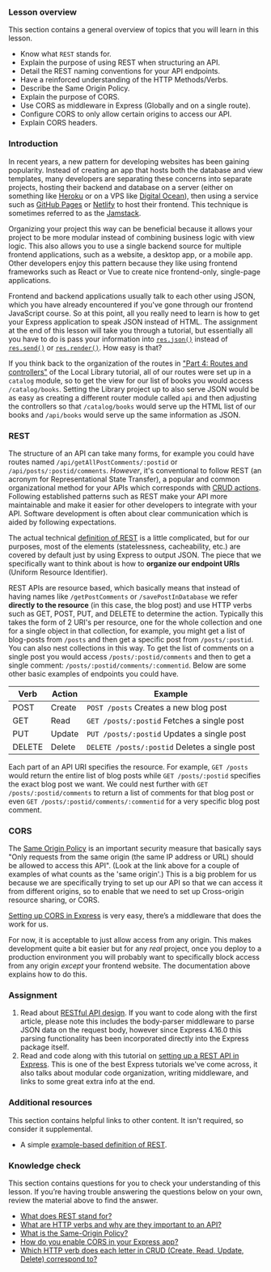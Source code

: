 ### Lesson overview

This section contains a general overview of topics that you will learn in this lesson.

- Know what `REST` stands for.
- Explain the purpose of using REST when structuring an API.
- Detail the REST naming conventions for your API endpoints.
- Have a reinforced understanding of the HTTP Methods/Verbs.
- Describe the Same Origin Policy.
- Explain the purpose of CORS.
- Use CORS as middleware in Express (Globally and on a single route).
- Configure CORS to only allow certain origins to access our API.
- Explain CORS headers.

### Introduction

In recent years, a new pattern for developing websites has been gaining popularity. Instead of creating an app that hosts both the database and view templates, many developers are separating these concerns into separate projects, hosting their backend and database on a server (either on something like [Heroku](https://www.heroku.com/) or on a VPS like [Digital Ocean](https://www.digitalocean.com/)), then using a service such as [GitHub Pages](https://pages.github.com/) or [Netlify](https://www.netlify.com/) to host their frontend. This technique is sometimes referred to as the [Jamstack](https://jamstack.org/what-is-jamstack/).

Organizing your project this way can be beneficial because it allows your project to be more modular instead of combining business logic with view logic. This also allows you to use a single backend source for multiple frontend applications, such as a website, a desktop app, or a mobile app. Other developers enjoy this pattern because they like using frontend frameworks such as React or Vue to create nice frontend-only, single-page applications.

Frontend and backend applications usually talk to each other using JSON, which you have already encountered if you've gone through our frontend JavaScript course. So at this point, all you really need to learn is how to get your Express application to speak JSON instead of HTML. The assignment at the end of this lesson will take you through a tutorial, but essentially all you have to do is pass your information into [`res.json()`](https://expressjs.com/en/4x/api.html#res.json) instead of [`res.send()`](https://expressjs.com/en/4x/api.html#res.send) or [`res.render()`](https://expressjs.com/en/4x/api.html#res.render). How easy is that?

If you think back to the organization of the routes in ["Part 4: Routes and controllers"](https://developer.mozilla.org/en-US/docs/Learn/Server-side/Express_Nodejs/routes#Create_the_catalog_route_module) of the Local Library tutorial, all of our routes were set up in a `catalog` module, so to get the view for our list of books you would access `/catalog/books`. Setting the Library project up to also serve JSON would be as easy as creating a different router module called `api` and then adjusting the controllers so that `/catalog/books` would serve up the HTML list of our books and `/api/books` would serve up the same information as JSON.

### REST

The structure of an API can take many forms, for example you could have routes named `/api/getAllPostComments/:postid` or `/api/posts/:postid/comments`.
_However_, it's conventional to follow REST (an acronym for Representational State Transfer), a popular and common organizational method for your APIs which corresponds with [CRUD actions](https://www.theodinproject.com/paths/full-stack-javascript/courses/nodejs/lessons/express-102-crud-and-mvc#crud). Following established patterns such as REST make your API more maintainable and make it easier for other developers to integrate with your API. Software development is often about clear communication which is aided by following expectations.

The actual technical [definition of REST](https://en.wikipedia.org/wiki/Representational_state_transfer) is a little complicated, but for our purposes, most of the elements (statelessness, cacheability, etc.) are covered by default just by using Express to output JSON. The piece that we specifically want to think about is how to **organize our endpoint URIs** (Uniform Resource Identifier).

REST APIs are resource based, which basically means that instead of having names like `/getPostComments` or `/savePostInDatabase` we refer **directly to the resource** (in this case, the blog post) and use HTTP verbs such as GET, POST, PUT, and DELETE to determine the action.
Typically this takes the form of 2 URI's per resource, one for the whole collection and one for a single object in that collection, for example, you might get a list of blog-posts from `/posts` and then get a specific post from `/posts/:postid`. You can also nest collections in this way. To get the list of comments on a single post you would access `/posts/:postid/comments` and then to get a single comment: `/posts/:postid/comments/:commentid`. Below are some other basic examples of endpoints you could have.

| Verb   | Action | Example                                            |
| ------ | ------ | -------------------------------------------------- |
| POST   | Create | `POST /posts` Creates a new blog post              |
| GET    | Read   | `GET /posts/:postid` Fetches a single post         |
| PUT    | Update | `PUT /posts/:postid` Updates a single post         |
| DELETE | Delete | `DELETE /posts/:postid` Deletes a single post      |

Each part of an API URI specifies the resource. For example, `GET /posts` would return the entire list of blog posts while `GET /posts/:postid` specifies the exact blog post we want. We could nest further with `GET /posts/:postid/comments` to return a list of comments for that blog post or even `GET /posts/:postid/comments/:commentid` for a very specific blog post comment.

### CORS

The [Same Origin Policy](https://developer.mozilla.org/en-US/docs/Web/Security/Same-origin_policy) is an important security measure that basically says "Only requests from the same origin (the same IP address or URL) should be allowed to access this API". (Look at the link above for a couple of examples of what counts as the 'same origin'.) This is a big problem for us because we are specifically trying to set up our API so that we can access it from different origins, so to enable that we need to set up Cross-origin resource sharing, or CORS.

[Setting up CORS in Express](https://expressjs.com/en/resources/middleware/cors.html#enabling-cors-pre-flight) is very easy, there’s a middleware that does the work for us. 

For now, it is acceptable to just allow access from any origin. This makes development quite a bit easier but for any _real_ project, once you deploy to a production environment you will probably want to specifically block access from any origin _except_ your frontend website. The documentation above explains how to do this.

### Assignment

<div class="lesson-content__panel" markdown="1">

1. Read about [RESTful API design](https://stackoverflow.blog/2020/03/02/best-practices-for-rest-api-design). If you want to code along with the first article, please note this includes the body-parser middleware to parse JSON data on the request body, however since Express 4.16.0 this parsing functionality has been incorporated directly into the Express package itself.
1. Read and code along with this tutorial on [setting up a REST API in Express](https://www.robinwieruch.de/node-express-server-rest-api/). This is one of the best Express tutorials we've come across, it also talks about modular code organization, writing middleware, and links to some great extra info at the end.

</div>

### Additional resources

This section contains helpful links to other content. It isn't required, so consider it supplemental.

- A simple [example-based definition of REST](https://simple.wikipedia.org/wiki/Representational_state_transfer).

### Knowledge check
This section contains questions for you to check your understanding of this lesson. If you’re having trouble answering the questions below on your own, review the material above to find the answer.

- [What does REST stand for?](#rest)
- [What are HTTP verbs and why are they important to an API?](#rest)
- [What is the Same-Origin Policy?](#cors)
- [How do you enable CORS in your Express app?](https://expressjs.com/en/resources/middleware/cors.html)
- [Which HTTP verb does each letter in CRUD (Create, Read, Update, Delete) correspond to?](https://stackoverflow.blog/2020/03/02/best-practices-for-rest-api-design/#h-use-nouns-instead-of-verbs-in-endpoint-paths)

